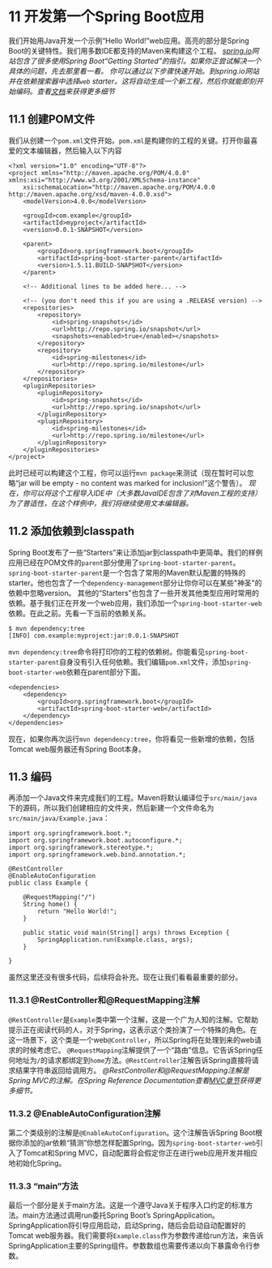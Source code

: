 # 11 开发第一个Spring Boot应用
我们开始用Java开发一个示例“Hello World!”web应用。高亮的部分是Spring Boot的关键特性。我们用多数IDE都支持的Maven来构建这个工程。
_[spring.io](http://spring.io)网站包含了很多使用Spring Boot“Getting Started”的指引。如果你正尝试解决一个具体的问题，先去那里看一看。
你可以通过以下步骤快速开始。到spring.io网站并在依赖搜索器中选择``web`` starter。这将自动生成一个新工程，然后你就能即刻开始编码。查看[文档](https://github.com/spring-io/initializr)来获得更多细节_
## 11.1 创建POM文件
我们从创建一个``pom.xml``文件开始。``pom.xml``是构建你的工程的关键。打开你最喜爱的文本编辑器，然后输入以下内容
```
<?xml version="1.0" encoding="UTF-8"?>
<project xmlns="http://maven.apache.org/POM/4.0.0" xmlns:xsi="http://www.w3.org/2001/XMLSchema-instance"
    xsi:schemaLocation="http://maven.apache.org/POM/4.0.0 http://maven.apache.org/xsd/maven-4.0.0.xsd">
    <modelVersion>4.0.0</modelVersion>

    <groupId>com.example</groupId>
    <artifactId>myproject</artifactId>
    <version>0.0.1-SNAPSHOT</version>

    <parent>
        <groupId>org.springframework.boot</groupId>
        <artifactId>spring-boot-starter-parent</artifactId>
        <version>1.5.11.BUILD-SNAPSHOT</version>
    </parent>

    <!-- Additional lines to be added here... -->

    <!-- (you don't need this if you are using a .RELEASE version) -->
    <repositories>
        <repository>
            <id>spring-snapshots</id>
            <url>http://repo.spring.io/snapshot</url>
            <snapshots><enabled>true</enabled></snapshots>
        </repository>
        <repository>
            <id>spring-milestones</id>
            <url>http://repo.spring.io/milestone</url>
        </repository>
    </repositories>
    <pluginRepositories>
        <pluginRepository>
            <id>spring-snapshots</id>
            <url>http://repo.spring.io/snapshot</url>
        </pluginRepository>
        <pluginRepository>
            <id>spring-milestones</id>
            <url>http://repo.spring.io/milestone</url>
        </pluginRepository>
    </pluginRepositories>
</project>
```
此时已经可以构建这个工程，你可以运行``mvn package``来测试（现在暂时可以忽略“jar will be empty - no content was marked for inclusion!”这个警告）。
_现在，你可以将这个工程导入IDE中（大多数JavaIDE包含了对Maven工程的支持）为了普适性，在这个样例中，我们将继续使用文本编辑器。_
## 11.2 添加依赖到classpath
Spring Boot发布了一些“Starters”来让添加jar到classpath中更简单。我们的样例应用已经在POM文件的``parent``部分使用了``spring-boot-starter-parent``。``spring-boot-starter-parent``是一个包含了常用的Maven默认配置的特殊的starter。他也包含了一个``dependency-management``部分让你你可以在某些"神圣"的依赖中忽略version。
其他的“Starters”也包含了一些开发其他类型应用时常用的依赖。基于我们正在开发一个web应用，我们添加一个``spring-boot-starter-web``依赖。在此之前。先看一下当前的依赖关系。
```
$ mvn dependency:tree
[INFO] com.example:myproject:jar:0.0.1-SNAPSHOT
```
``mvn dependency:tree``命令将打印你的工程的依赖树。你能看见``spring-boot-starter-parent``自身没有引入任何依赖。我们编辑``pom.xml``文件，添加``spring-boot-starter-web``依赖在parent部分下面。
```
<dependencies>
    <dependency>
        <groupId>org.springframework.boot</groupId>
        <artifactId>spring-boot-starter-web</artifactId>
    </dependency>
</dependencies>
```
现在，如果你再次运行``mvn dependency:tree``，你将看见一些新增的依赖，包括Tomcat web服务器还有Spring Boot本身。
## 11.3 编码
再添加一个Java文件来完成我们的工程。Maven将默认编译位于``src/main/java``下的源码，所以我们创建相应的文件夹，然后新建一个文件命名为``src/main/java/Example.java``：
```
import org.springframework.boot.*;
import org.springframework.boot.autoconfigure.*;
import org.springframework.stereotype.*;
import org.springframework.web.bind.annotation.*;

@RestController
@EnableAutoConfiguration
public class Example {

    @RequestMapping("/")
    String home() {
        return "Hello World!";
    }

    public static void main(String[] args) throws Exception {
        SpringApplication.run(Example.class, args);
    }

}
```
虽然这里还没有很多代码，后续将会补充。现在让我们看看最重要的部分。
### 11.3.1 @RestController和@RequestMapping注解
``@RestController``是``Example``类中第一个注解，这是一个广为人知的注解。它帮助提示正在阅读代码的人，对于Spring，这表示这个类扮演了一个特殊的角色。在这一场景下，这个类是一个web``@Controller``，所以Spring将在处理到来的web请求的时候考虑它。
``@RequestMapping``注解提供了一个“路由”信息。它告诉Spring任何地址为``/``的请求都绑定到``home``方法。``@RestController``注解告诉Spring直接将请求结果字符串返回给调用方。
_@RestController和@RequestMapping注解是Spring MVC的注解。在Spring Reference Documentation查看[MVC章节](https://docs.spring.io/spring/docs/4.3.14.RELEASE/spring-framework-reference/htmlsingle#mvc)获得更多细节。_
### 11.3.2 @EnableAutoConfiguration注解
第二个类级别的注解是``@EnableAutoConfiguration``。这个注解告诉Spring Boot根据你添加的jar依赖“猜测”你想怎样配置Spring。因为``spring-boot-starter-web``引入了Tomcat和Spring MVC，自动配置将会假定你正在进行web应用开发并相应地初始化Spring。
### 11.3.3 “main”方法
最后一个部分是关于main方法。这是一个遵守Java关于程序入口约定的标准方法。main方法通过调用run委托Spring Boot’s SpringApplication。SpringApplication将引导应用启动，启动Spring，随后会启动自动配置好的Tomcat web服务器。我们需要将``Example.class``作为参数传递给run方法，来告诉SpringApplication主要的Spring组件。参数数组也需要传递以向下暴露命令行参数。